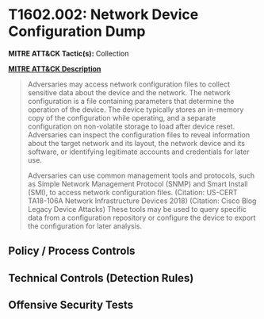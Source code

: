 # T1602.002: Network Device Configuration Dump
**MITRE ATT&CK Tactic(s):** Collection

**[MITRE ATT&CK Description](https://attack.mitre.org/techniques/T1602/002)**
<blockquote>Adversaries may access network configuration files to collect sensitive data about the device and the network. The network configuration is a file containing parameters that determine the operation of the device. The device typically stores an in-memory copy of the configuration while operating, and a separate configuration on non-volatile storage to load after device reset. Adversaries can inspect the configuration files to reveal information about the target network and its layout, the network device and its software, or identifying legitimate accounts and credentials for later use.

Adversaries can use common management tools and protocols, such as Simple Network Management Protocol (SNMP) and Smart Install (SMI), to access network configuration files. (Citation: US-CERT TA18-106A Network Infrastructure Devices 2018) (Citation: Cisco Blog Legacy Device Attacks) These tools may be used to query specific data from a configuration repository or configure the device to export the configuration for later analysis. </blockquote>
## Policy / Process Controls
## Technical Controls (Detection Rules)

## Offensive Security Tests
